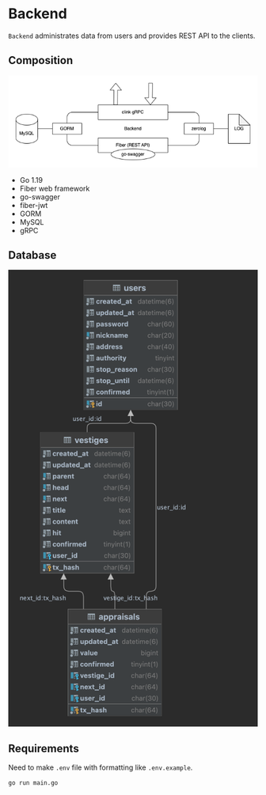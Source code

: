 # Backend

`Backend` administrates data from users and provides REST API to the clients.

## Composition

![composition](../images/backend.png)

- Go 1.19
- Fiber web framework
- go-swagger
- fiber-jwt
- GORM
- MySQL
- gRPC

## Database

![db](../images/backend-db.png)

## Requirements

Need to make `.env` file with formatting like `.env.example`.

```
go run main.go
```
